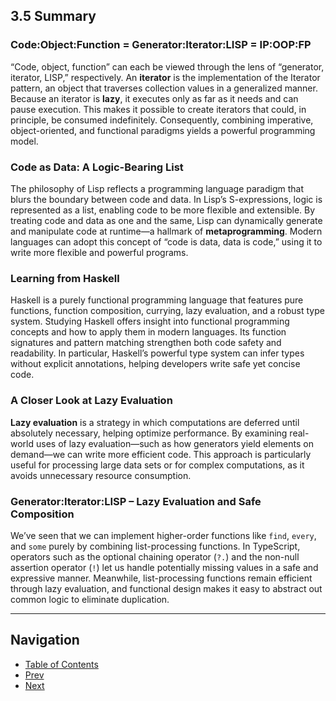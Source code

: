 ## 3.5 Summary

### Code:Object:Function = Generator:Iterator:LISP = IP:OOP:FP

“Code, object, function” can each be viewed through the lens of “generator, iterator, LISP,” respectively. An **iterator** is the implementation of the Iterator pattern, an object that traverses collection values in a generalized manner. Because an iterator is **lazy**, it executes only as far as it needs and can pause execution. This makes it possible to create iterators that could, in principle, be consumed indefinitely. Consequently, combining imperative, object-oriented, and functional paradigms yields a powerful programming model.

### Code as Data: A Logic-Bearing List

The philosophy of Lisp reflects a programming language paradigm that blurs the boundary between code and data. In Lisp’s S-expressions, logic is represented as a list, enabling code to be more flexible and extensible. By treating code and data as one and the same, Lisp can dynamically generate and manipulate code at runtime—a hallmark of **metaprogramming**. Modern languages can adopt this concept of “code is data, data is code,” using it to write more flexible and powerful programs.

### Learning from Haskell

Haskell is a purely functional programming language that features pure functions, function composition, currying, lazy evaluation, and a robust type system. Studying Haskell offers insight into functional programming concepts and how to apply them in modern languages. Its function signatures and pattern matching strengthen both code safety and readability. In particular, Haskell’s powerful type system can infer types without explicit annotations, helping developers write safe yet concise code.

### A Closer Look at Lazy Evaluation

**Lazy evaluation** is a strategy in which computations are deferred until absolutely necessary, helping optimize performance. By examining real-world uses of lazy evaluation—such as how generators yield elements on demand—we can write more efficient code. This approach is particularly useful for processing large data sets or for complex computations, as it avoids unnecessary resource consumption.

### Generator:Iterator:LISP – Lazy Evaluation and Safe Composition

We’ve seen that we can implement higher-order functions like `find`, `every`, and `some` purely by combining list-processing functions. In TypeScript, operators such as the optional chaining operator (`?.`) and the non-null assertion operator (`!`) let us handle potentially missing values in a safe and expressive manner. Meanwhile, list-processing functions remain efficient through lazy evaluation, and functional design makes it easy to abstract out common logic to eliminate duplication.

---

## Navigation

- [Table of Contents](README.md)
- [Prev](3.4-Generator:Iterator:LISP-–-Lazy-Evaluation-and-Safe-Composition.md)
- [Next](README.md)